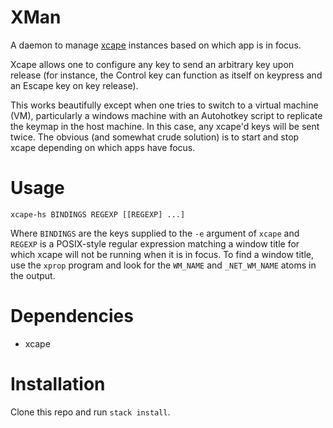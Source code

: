 # XMan
A daemon to manage [xcape](https://github.com/alols/xcape) instances based on
which app is in focus.

Xcape allows one to configure any key to send an arbitrary key upon release (for
instance, the Control key can function as itself on keypress and an Escape key
on key release).

This works beautifully except when one tries to switch to a virtual machine
(VM), particularly a windows machine with an Autohotkey script to replicate the
keymap in the host machine. In this case, any xcape'd keys will be sent twice.
The obvious (and somewhat crude solution) is to start and stop xcape depending
on which apps have focus.

# Usage

```
xcape-hs BINDINGS REGEXP [[REGEXP] ...]
```

Where `BINDINGS` are the keys supplied to the `-e` argument of `xcape` and
`REGEXP` is a POSIX-style regular expression matching a window title for which
xcape will not be running when it is in focus. To find a window title, use the
`xprop` program and look for the `WM_NAME` and `_NET_WM_NAME` atoms in the
output.

# Dependencies

* xcape

# Installation

Clone this repo and run `stack install`.
